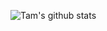 ![Tam's github stats](https://github-readme-stats.vercel.app/api?username=nguyentamgm&show_icons=true&theme=graywhite&count_private=true&hide=stars)
